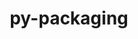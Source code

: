 ---
title: "py-packaging"
layout: cache
categories: [package, develop-2024-11-03]
meta: {"versions": ["24.1"], "compilers": ["apple-clang@=15.0.0", "cce@=15.0.1", "gcc@=10.2.1", "gcc@=11.1.0", "gcc@=11.4.0", "gcc@=12.3.0", "gcc@=13.2.0", "gcc@=7.3.1", "gcc@=7.5.0", "gcc@=9.4.0", "oneapi@=2024.2.1"], "oss": ["amzn2", "centos7", "rhel8", "ubuntu18.04", "ubuntu20.04", "ubuntu22.04", "ubuntu24.04", "ventura"], "platforms": ["darwin", "linux"], "targets": ["aarch64", "neoverse_n1", "neoverse_v1", "neoverse_v2", "ppc64le", "x86_64_v3", "zen4"], "stacks": ["aws-isc", "aws-isc-aarch64", "data-vis-sdk", "developer-tools-darwin", "developer-tools-manylinux2014", "e4s", "e4s-cray-rhel", "e4s-neoverse-v2", "e4s-neoverse_v1", "e4s-oneapi", "e4s-power", "e4s-rocm-external", "ml-darwin-aarch64-mps", "ml-linux-aarch64-cpu", "ml-linux-aarch64-cuda", "ml-linux-x86_64-cpu", "ml-linux-x86_64-cuda", "ml-linux-x86_64-rocm", "radiuss", "root", "tutorial"], "num_specs": 32, "num_specs_by_stack": {"ml-darwin-aarch64-mps": 2, "developer-tools-darwin": 1, "root": 32, "aws-isc-aarch64": 2, "aws-isc": 1, "developer-tools-manylinux2014": 1, "e4s-power": 2, "e4s-cray-rhel": 2, "radiuss": 2, "data-vis-sdk": 2, "e4s-neoverse_v1": 3, "e4s-neoverse-v2": 1, "e4s": 5, "e4s-rocm-external": 1, "e4s-oneapi": 3, "tutorial": 1, "ml-linux-aarch64-cpu": 2, "ml-linux-aarch64-cuda": 2, "ml-linux-x86_64-rocm": 2, "ml-linux-x86_64-cuda": 2, "ml-linux-x86_64-cpu": 2}}
spec_details: [{"hash": "upf53vxnuyyqa6fjvx4lkt76k2mivekm", "compiler": "apple-clang@=15.0.0", "versions": ["24.1"], "os": "ventura", "platform": "darwin", "target": "aarch64", "variants": ["build_system=python_pip"], "stacks": ["ml-darwin-aarch64-mps", "developer-tools-darwin", "root"], "size": "-", "tarball": "https://binaries.spack.io/develop-2024-11-03/build_cache/darwin-ventura-aarch64/apple-clang-15.0.0/py-packaging-24.1/darwin-ventura-aarch64-apple-clang-15.0.0-py-packaging-24.1-upf53vxnuyyqa6fjvx4lkt76k2mivekm.spack"}, {"hash": "5bsv6ku57uouykjf46sgubx3p2a6j6wf", "compiler": "apple-clang@=15.0.0", "versions": ["24.1"], "os": "ventura", "platform": "darwin", "target": "aarch64", "variants": ["build_system=python_pip"], "stacks": ["ml-darwin-aarch64-mps", "root"], "size": "-", "tarball": "https://binaries.spack.io/develop-2024-11-03/build_cache/darwin-ventura-aarch64/apple-clang-15.0.0/py-packaging-24.1/darwin-ventura-aarch64-apple-clang-15.0.0-py-packaging-24.1-5bsv6ku57uouykjf46sgubx3p2a6j6wf.spack"}, {"hash": "dcrfsbl6ypmnyswxcnnzx3zxrhbzh5cp", "compiler": "gcc@=7.3.1", "versions": ["24.1"], "os": "amzn2", "platform": "linux", "target": "aarch64", "variants": ["build_system=python_pip"], "stacks": ["root", "aws-isc-aarch64"], "size": "-", "tarball": "https://binaries.spack.io/develop-2024-11-03/build_cache/linux-amzn2-aarch64/gcc-7.3.1/py-packaging-24.1/linux-amzn2-aarch64-gcc-7.3.1-py-packaging-24.1-dcrfsbl6ypmnyswxcnnzx3zxrhbzh5cp.spack"}, {"hash": "6qmte7cyywn4jccc3zfuokb7676amako", "compiler": "gcc@=7.3.1", "versions": ["24.1"], "os": "amzn2", "platform": "linux", "target": "neoverse_n1", "variants": ["build_system=python_pip"], "stacks": ["root", "aws-isc-aarch64"], "size": "-", "tarball": "https://binaries.spack.io/develop-2024-11-03/build_cache/linux-amzn2-neoverse_n1/gcc-7.3.1/py-packaging-24.1/linux-amzn2-neoverse_n1-gcc-7.3.1-py-packaging-24.1-6qmte7cyywn4jccc3zfuokb7676amako.spack"}, {"hash": "sv4pjq2tiqj53nemm65o5cz6gzw736jh", "compiler": "gcc@=7.3.1", "versions": ["24.1"], "os": "amzn2", "platform": "linux", "target": "x86_64_v3", "variants": ["build_system=python_pip"], "stacks": ["root", "aws-isc"], "size": "-", "tarball": "https://binaries.spack.io/develop-2024-11-03/build_cache/linux-amzn2-x86_64_v3/gcc-7.3.1/py-packaging-24.1/linux-amzn2-x86_64_v3-gcc-7.3.1-py-packaging-24.1-sv4pjq2tiqj53nemm65o5cz6gzw736jh.spack"}, {"hash": "iyjj5vgg7p7tmkg2n6rsxxsvzdmp5eci", "compiler": "gcc@=10.2.1", "versions": ["24.1"], "os": "centos7", "platform": "linux", "target": "x86_64_v3", "variants": ["build_system=python_pip"], "stacks": ["developer-tools-manylinux2014", "root"], "size": "-", "tarball": "https://binaries.spack.io/develop-2024-11-03/build_cache/linux-centos7-x86_64_v3/gcc-10.2.1/py-packaging-24.1/linux-centos7-x86_64_v3-gcc-10.2.1-py-packaging-24.1-iyjj5vgg7p7tmkg2n6rsxxsvzdmp5eci.spack"}, {"hash": "hlfeuxogy2x22xvirtitew3igl4d73if", "compiler": "gcc@=9.4.0", "versions": ["24.1"], "os": "ubuntu20.04", "platform": "linux", "target": "ppc64le", "variants": ["build_system=python_pip"], "stacks": ["e4s-power", "root"], "size": "-", "tarball": "https://binaries.spack.io/develop-2024-11-03/build_cache/linux-ubuntu20.04-ppc64le/gcc-9.4.0/py-packaging-24.1/linux-ubuntu20.04-ppc64le-gcc-9.4.0-py-packaging-24.1-hlfeuxogy2x22xvirtitew3igl4d73if.spack"}, {"hash": "eqoqymcpnefbrajazbbfs537qxcj3zbc", "compiler": "cce@=15.0.1", "versions": ["24.1"], "os": "rhel8", "platform": "linux", "target": "zen4", "variants": ["build_system=python_pip"], "stacks": ["e4s-cray-rhel", "root"], "size": "-", "tarball": "https://binaries.spack.io/develop-2024-11-03/build_cache/linux-rhel8-zen4/cce-15.0.1/py-packaging-24.1/linux-rhel8-zen4-cce-15.0.1-py-packaging-24.1-eqoqymcpnefbrajazbbfs537qxcj3zbc.spack"}, {"hash": "ivp5iutmg4jkbi7gu4ee6i3g4iynteve", "compiler": "cce@=15.0.1", "versions": ["24.1"], "os": "rhel8", "platform": "linux", "target": "zen4", "variants": ["build_system=python_pip"], "stacks": ["e4s-cray-rhel", "root"], "size": "-", "tarball": "https://binaries.spack.io/develop-2024-11-03/build_cache/linux-rhel8-zen4/cce-15.0.1/py-packaging-24.1/linux-rhel8-zen4-cce-15.0.1-py-packaging-24.1-ivp5iutmg4jkbi7gu4ee6i3g4iynteve.spack"}, {"hash": "4dmqdx2kdddxzx5hxz6nhkj76uny7tiw", "compiler": "gcc@=7.5.0", "versions": ["24.1"], "os": "ubuntu18.04", "platform": "linux", "target": "x86_64_v3", "variants": ["build_system=python_pip"], "stacks": ["radiuss", "root"], "size": "-", "tarball": "https://binaries.spack.io/develop-2024-11-03/build_cache/linux-ubuntu18.04-x86_64_v3/gcc-7.5.0/py-packaging-24.1/linux-ubuntu18.04-x86_64_v3-gcc-7.5.0-py-packaging-24.1-4dmqdx2kdddxzx5hxz6nhkj76uny7tiw.spack"}, {"hash": "dthmggmxrq4ndsqcfsjg5okyh2lktq3n", "compiler": "gcc@=7.5.0", "versions": ["24.1"], "os": "ubuntu18.04", "platform": "linux", "target": "x86_64_v3", "variants": ["build_system=python_pip"], "stacks": ["radiuss", "root"], "size": "-", "tarball": "https://binaries.spack.io/develop-2024-11-03/build_cache/linux-ubuntu18.04-x86_64_v3/gcc-7.5.0/py-packaging-24.1/linux-ubuntu18.04-x86_64_v3-gcc-7.5.0-py-packaging-24.1-dthmggmxrq4ndsqcfsjg5okyh2lktq3n.spack"}, {"hash": "ysxecxdshhlmveov76y2ergtpwok2nvb", "compiler": "gcc@=9.4.0", "versions": ["24.1"], "os": "ubuntu20.04", "platform": "linux", "target": "ppc64le", "variants": ["build_system=python_pip"], "stacks": ["e4s-power", "root"], "size": "-", "tarball": "https://binaries.spack.io/develop-2024-11-03/build_cache/linux-ubuntu20.04-ppc64le/gcc-9.4.0/py-packaging-24.1/linux-ubuntu20.04-ppc64le-gcc-9.4.0-py-packaging-24.1-ysxecxdshhlmveov76y2ergtpwok2nvb.spack"}, {"hash": "gavxb24lre47v3qnjszmiegqcxgxwoxe", "compiler": "gcc@=11.1.0", "versions": ["24.1"], "os": "ubuntu20.04", "platform": "linux", "target": "x86_64_v3", "variants": ["build_system=python_pip"], "stacks": ["root", "data-vis-sdk"], "size": "-", "tarball": "https://binaries.spack.io/develop-2024-11-03/build_cache/linux-ubuntu20.04-x86_64_v3/gcc-11.1.0/py-packaging-24.1/linux-ubuntu20.04-x86_64_v3-gcc-11.1.0-py-packaging-24.1-gavxb24lre47v3qnjszmiegqcxgxwoxe.spack"}, {"hash": "eulccnjsl7dlcn3a2o67vx24fjgtb2dh", "compiler": "gcc@=11.1.0", "versions": ["24.1"], "os": "ubuntu20.04", "platform": "linux", "target": "x86_64_v3", "variants": ["build_system=python_pip"], "stacks": ["root", "data-vis-sdk"], "size": "-", "tarball": "https://binaries.spack.io/develop-2024-11-03/build_cache/linux-ubuntu20.04-x86_64_v3/gcc-11.1.0/py-packaging-24.1/linux-ubuntu20.04-x86_64_v3-gcc-11.1.0-py-packaging-24.1-eulccnjsl7dlcn3a2o67vx24fjgtb2dh.spack"}, {"hash": "vn7bnsrtvw4twvlesr26bkav47yfn2ut", "compiler": "gcc@=11.4.0", "versions": ["24.1"], "os": "ubuntu22.04", "platform": "linux", "target": "neoverse_v1", "variants": ["build_system=python_pip"], "stacks": ["root", "e4s-neoverse_v1"], "size": "-", "tarball": "https://binaries.spack.io/develop-2024-11-03/build_cache/linux-ubuntu22.04-neoverse_v1/gcc-11.4.0/py-packaging-24.1/linux-ubuntu22.04-neoverse_v1-gcc-11.4.0-py-packaging-24.1-vn7bnsrtvw4twvlesr26bkav47yfn2ut.spack"}, {"hash": "hewn2ecrzakutdnpltj57zpeoamkh6od", "compiler": "gcc@=11.4.0", "versions": ["24.1"], "os": "ubuntu22.04", "platform": "linux", "target": "neoverse_v1", "variants": ["build_system=python_pip"], "stacks": ["root", "e4s-neoverse_v1"], "size": "-", "tarball": "https://binaries.spack.io/develop-2024-11-03/build_cache/linux-ubuntu22.04-neoverse_v1/gcc-11.4.0/py-packaging-24.1/linux-ubuntu22.04-neoverse_v1-gcc-11.4.0-py-packaging-24.1-hewn2ecrzakutdnpltj57zpeoamkh6od.spack"}, {"hash": "zbudato2hfokz6q66374hjy3almzstex", "compiler": "gcc@=11.4.0", "versions": ["24.1"], "os": "ubuntu22.04", "platform": "linux", "target": "neoverse_v1", "variants": ["build_system=python_pip"], "stacks": ["root", "e4s-neoverse_v1"], "size": "-", "tarball": "https://binaries.spack.io/develop-2024-11-03/build_cache/linux-ubuntu22.04-neoverse_v1/gcc-11.4.0/py-packaging-24.1/linux-ubuntu22.04-neoverse_v1-gcc-11.4.0-py-packaging-24.1-zbudato2hfokz6q66374hjy3almzstex.spack"}, {"hash": "xcs5wpykxuzmef5gkhjjthdbjiabaogp", "compiler": "gcc@=11.4.0", "versions": ["24.1"], "os": "ubuntu22.04", "platform": "linux", "target": "neoverse_v2", "variants": ["build_system=python_pip"], "stacks": ["e4s-neoverse-v2", "root"], "size": "-", "tarball": "https://binaries.spack.io/develop-2024-11-03/build_cache/linux-ubuntu22.04-neoverse_v2/gcc-11.4.0/py-packaging-24.1/linux-ubuntu22.04-neoverse_v2-gcc-11.4.0-py-packaging-24.1-xcs5wpykxuzmef5gkhjjthdbjiabaogp.spack"}, {"hash": "2zs4r2bfwrkhyhtldfuzgs33dzsoun25", "compiler": "gcc@=11.4.0", "versions": ["24.1"], "os": "ubuntu22.04", "platform": "linux", "target": "x86_64_v3", "variants": ["build_system=python_pip"], "stacks": ["root", "e4s"], "size": "-", "tarball": "https://binaries.spack.io/develop-2024-11-03/build_cache/linux-ubuntu22.04-x86_64_v3/gcc-11.4.0/py-packaging-24.1/linux-ubuntu22.04-x86_64_v3-gcc-11.4.0-py-packaging-24.1-2zs4r2bfwrkhyhtldfuzgs33dzsoun25.spack"}, {"hash": "oybsekvnshopqtnust3rex5d4npezmfx", "compiler": "gcc@=11.4.0", "versions": ["24.1"], "os": "ubuntu22.04", "platform": "linux", "target": "x86_64_v3", "variants": ["build_system=python_pip"], "stacks": ["root", "e4s"], "size": "-", "tarball": "https://binaries.spack.io/develop-2024-11-03/build_cache/linux-ubuntu22.04-x86_64_v3/gcc-11.4.0/py-packaging-24.1/linux-ubuntu22.04-x86_64_v3-gcc-11.4.0-py-packaging-24.1-oybsekvnshopqtnust3rex5d4npezmfx.spack"}, {"hash": "xnozpbrgrt7f7aolnjmwetdtsqgpwr5b", "compiler": "gcc@=11.4.0", "versions": ["24.1"], "os": "ubuntu22.04", "platform": "linux", "target": "x86_64_v3", "variants": ["build_system=python_pip"], "stacks": ["root", "e4s"], "size": "-", "tarball": "https://binaries.spack.io/develop-2024-11-03/build_cache/linux-ubuntu22.04-x86_64_v3/gcc-11.4.0/py-packaging-24.1/linux-ubuntu22.04-x86_64_v3-gcc-11.4.0-py-packaging-24.1-xnozpbrgrt7f7aolnjmwetdtsqgpwr5b.spack"}, {"hash": "y2bb2diyzgvqatrugtkqkn2eqvwpacem", "compiler": "gcc@=11.4.0", "versions": ["24.1"], "os": "ubuntu22.04", "platform": "linux", "target": "x86_64_v3", "variants": ["build_system=python_pip"], "stacks": ["root", "e4s"], "size": "-", "tarball": "https://binaries.spack.io/develop-2024-11-03/build_cache/linux-ubuntu22.04-x86_64_v3/gcc-11.4.0/py-packaging-24.1/linux-ubuntu22.04-x86_64_v3-gcc-11.4.0-py-packaging-24.1-y2bb2diyzgvqatrugtkqkn2eqvwpacem.spack"}, {"hash": "czgo3ukdd72ms6k2go66yebtgdq3heja", "compiler": "gcc@=11.4.0", "versions": ["24.1"], "os": "ubuntu22.04", "platform": "linux", "target": "x86_64_v3", "variants": ["build_system=python_pip"], "stacks": ["e4s-rocm-external", "root"], "size": "-", "tarball": "https://binaries.spack.io/develop-2024-11-03/build_cache/linux-ubuntu22.04-x86_64_v3/gcc-11.4.0/py-packaging-24.1/linux-ubuntu22.04-x86_64_v3-gcc-11.4.0-py-packaging-24.1-czgo3ukdd72ms6k2go66yebtgdq3heja.spack"}, {"hash": "wncuobcm3cz3brabe4rstjluihxh3dtb", "compiler": "gcc@=11.4.0", "versions": ["24.1"], "os": "ubuntu22.04", "platform": "linux", "target": "x86_64_v3", "variants": ["build_system=python_pip"], "stacks": ["root", "e4s"], "size": "-", "tarball": "https://binaries.spack.io/develop-2024-11-03/build_cache/linux-ubuntu22.04-x86_64_v3/gcc-11.4.0/py-packaging-24.1/linux-ubuntu22.04-x86_64_v3-gcc-11.4.0-py-packaging-24.1-wncuobcm3cz3brabe4rstjluihxh3dtb.spack"}, {"hash": "2tqd2j4vabd2wwrspjn2f2haczugwkkj", "compiler": "oneapi@=2024.2.1", "versions": ["24.1"], "os": "ubuntu22.04", "platform": "linux", "target": "x86_64_v3", "variants": ["build_system=python_pip"], "stacks": ["e4s-oneapi", "root"], "size": "-", "tarball": "https://binaries.spack.io/develop-2024-11-03/build_cache/linux-ubuntu22.04-x86_64_v3/oneapi-2024.2.1/py-packaging-24.1/linux-ubuntu22.04-x86_64_v3-oneapi-2024.2.1-py-packaging-24.1-2tqd2j4vabd2wwrspjn2f2haczugwkkj.spack"}, {"hash": "zvklhfgtr2gy4kqawsobvhjnh6qbr7b5", "compiler": "gcc@=12.3.0", "versions": ["24.1"], "os": "ubuntu22.04", "platform": "linux", "target": "x86_64_v3", "variants": ["build_system=python_pip"], "stacks": ["tutorial", "root"], "size": "-", "tarball": "https://binaries.spack.io/develop-2024-11-03/build_cache/linux-ubuntu22.04-x86_64_v3/gcc-12.3.0/py-packaging-24.1/linux-ubuntu22.04-x86_64_v3-gcc-12.3.0-py-packaging-24.1-zvklhfgtr2gy4kqawsobvhjnh6qbr7b5.spack"}, {"hash": "in6a7soet45jtygeu3ihpaga45y537nj", "compiler": "oneapi@=2024.2.1", "versions": ["24.1"], "os": "ubuntu22.04", "platform": "linux", "target": "x86_64_v3", "variants": ["build_system=python_pip"], "stacks": ["e4s-oneapi", "root"], "size": "-", "tarball": "https://binaries.spack.io/develop-2024-11-03/build_cache/linux-ubuntu22.04-x86_64_v3/oneapi-2024.2.1/py-packaging-24.1/linux-ubuntu22.04-x86_64_v3-oneapi-2024.2.1-py-packaging-24.1-in6a7soet45jtygeu3ihpaga45y537nj.spack"}, {"hash": "4emqumhngkjr2juvmhuxnoc4iveyvzh6", "compiler": "oneapi@=2024.2.1", "versions": ["24.1"], "os": "ubuntu22.04", "platform": "linux", "target": "x86_64_v3", "variants": ["build_system=python_pip"], "stacks": ["e4s-oneapi", "root"], "size": "-", "tarball": "https://binaries.spack.io/develop-2024-11-03/build_cache/linux-ubuntu22.04-x86_64_v3/oneapi-2024.2.1/py-packaging-24.1/linux-ubuntu22.04-x86_64_v3-oneapi-2024.2.1-py-packaging-24.1-4emqumhngkjr2juvmhuxnoc4iveyvzh6.spack"}, {"hash": "yf3qelrvnzo7subfcwmqasnsbbgxgr2x", "compiler": "gcc@=13.2.0", "versions": ["24.1"], "os": "ubuntu24.04", "platform": "linux", "target": "aarch64", "variants": ["build_system=python_pip"], "stacks": ["ml-linux-aarch64-cpu", "root", "ml-linux-aarch64-cuda"], "size": "-", "tarball": "https://binaries.spack.io/develop-2024-11-03/build_cache/linux-ubuntu24.04-aarch64/gcc-13.2.0/py-packaging-24.1/linux-ubuntu24.04-aarch64-gcc-13.2.0-py-packaging-24.1-yf3qelrvnzo7subfcwmqasnsbbgxgr2x.spack"}, {"hash": "5gpceny35lxpbuvyuvrea2dkr4wc4vah", "compiler": "gcc@=13.2.0", "versions": ["24.1"], "os": "ubuntu24.04", "platform": "linux", "target": "aarch64", "variants": ["build_system=python_pip"], "stacks": ["ml-linux-aarch64-cpu", "root", "ml-linux-aarch64-cuda"], "size": "-", "tarball": "https://binaries.spack.io/develop-2024-11-03/build_cache/linux-ubuntu24.04-aarch64/gcc-13.2.0/py-packaging-24.1/linux-ubuntu24.04-aarch64-gcc-13.2.0-py-packaging-24.1-5gpceny35lxpbuvyuvrea2dkr4wc4vah.spack"}, {"hash": "dbifpbjhof5zwnkrahtz5awtjvtueg4c", "compiler": "gcc@=13.2.0", "versions": ["24.1"], "os": "ubuntu24.04", "platform": "linux", "target": "x86_64_v3", "variants": ["build_system=python_pip"], "stacks": ["ml-linux-x86_64-rocm", "ml-linux-x86_64-cuda", "ml-linux-x86_64-cpu", "root"], "size": "-", "tarball": "https://binaries.spack.io/develop-2024-11-03/build_cache/linux-ubuntu24.04-x86_64_v3/gcc-13.2.0/py-packaging-24.1/linux-ubuntu24.04-x86_64_v3-gcc-13.2.0-py-packaging-24.1-dbifpbjhof5zwnkrahtz5awtjvtueg4c.spack"}, {"hash": "ltpq3cra7gp3snph422jynzi6smabxkw", "compiler": "gcc@=13.2.0", "versions": ["24.1"], "os": "ubuntu24.04", "platform": "linux", "target": "x86_64_v3", "variants": ["build_system=python_pip"], "stacks": ["ml-linux-x86_64-rocm", "ml-linux-x86_64-cuda", "ml-linux-x86_64-cpu", "root"], "size": "-", "tarball": "https://binaries.spack.io/develop-2024-11-03/build_cache/linux-ubuntu24.04-x86_64_v3/gcc-13.2.0/py-packaging-24.1/linux-ubuntu24.04-x86_64_v3-gcc-13.2.0-py-packaging-24.1-ltpq3cra7gp3snph422jynzi6smabxkw.spack"}]
---